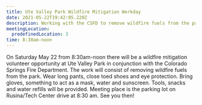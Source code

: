 ```yaml
---
title: Ute Valley Park Wildfire Mitigation Workday
date: 2021-05-22T19:42:05.220Z
description: Working with the CSFD to remove wildfire fuels from the park.
meetingLocation:
  predefinedLocation: 3
time: 8:30am-noon
---
```


On Saturday May 22 from 8:30am-noon there will be a wildfire mitigation volunteer opportunity at Ute Valley Park in conjunction with the Colorado Springs Fire Department. The work will consist of removing wildfire fuels from the park. Wear long pants, close toed shoes and eye protection. Bring gloves, something to act as a mask, water and sunscreen. Tools, snacks and water refills will be provided. Meeting place is the parking lot on Rusina/Tech Center drive at 8:30 am. See you then!
